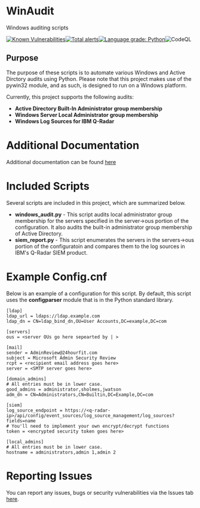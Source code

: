 # WinAudit
Windows auditing scripts

[![Known Vulnerabilities](https://snyk.io/test/github/bentleygd/WinAudit/badge.svg?targetFile=requirements.txt)](https://snyk.io/test/github/bentleygd/WinAudit?targetFile=requirements.txt)[![Total alerts](https://img.shields.io/lgtm/alerts/g/bentleygd/WinAudit.svg?logo=lgtm&logoWidth=18)](https://lgtm.com/projects/g/bentleygd/WinAudit/alerts/)[![Language grade: Python](https://img.shields.io/lgtm/grade/python/g/bentleygd/WinAudit.svg?logo=lgtm&logoWidth=18)](https://lgtm.com/projects/g/bentleygd/WinAudit/context:python)![CodeQL](https://github.com/bentleygd/WinAudit/actions/workflows/codeql-analysis.yml/badge.svg)

## **Purpose**

The purpose of these scripts is to automate various Windows and Active Dirctory audits using Python.  Please note that this project makes use of the pywin32 module, and as such, is designed to run on a Windows platform.

Currently, this project supports the following audits:
- **Active Directory Built-In Administrator group membership**
- **Windows Server Local Administrator group membership**
- **Windows Log Sources for IBM Q-Radar**

# **Additional Documentation**

Additional documentation can be found [here](https://github.com/bentleygd/WinAudit/blob/master/DOCs.md)

# **Included Scripts**
Several scripts are included in this project, which are summarized below.

- **windows_audit.py** \- This script audits local administrator group membership for the servers specified in the server->ous portion of the configuration.  It also audits the built-in administrator group membership of Active Directory.
- **siem_report.py** \- This script enumerates the servers in the servers->ous portion of the configuratoin and compares them to the log sources in IBM's Q-Radar SIEM product.  

# **Example Config.cnf**

Below is an example of a configuration for this script.  By default, this script uses the **configparser** module that is in the Python standard library.

```
[ldap]
ldap_url = ldaps://ldap.example.com
ldap_dn = CN=ldap_bind_dn,OU=User Accounts,DC=example,DC=com

[servers]
ous = <server OUs go here sepearted by | >

[mail]
sender = AdminReview@24hourfit.com
subject = Microsoft Admin Security Review
rcpt = <recipient email address goes here>
server = <SMTP server goes here>

[domain_admins]
# All entries must be in lower case.
good_admins = administrator,sholmes,jwatson
adm_dn = CN=Administrators,CN=Builtin,DC=Example,DC=com

[siem]
log_source_endpoint = https://<q-radar-ip>/api/config/event_sources/log_source_management/log_sources?fields=name
# You'll need to implement your own encrypt/decrypt functions
token = <encrypted security token goes here>

[local_admins]
# All entries must be in lower case.
hostname = administrators,admin 1,admin 2
```

# **Reporting Issues**

You can report any issues, bugs or security vulnerabilities via the Issues tab [here](https://github.com/bentleygd/WinAudit/issues).
